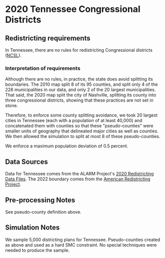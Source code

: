 # 2020 Tennessee Congressional Districts

## Redistricting requirements
In Tennessee, there are no rules for redistricting Congressional districts ([NCSL](https://www.ncsl.org/research/redistricting/redistricting-criteria.aspx)).

### Interpretation of requirements

Although there are no rules, in practice, the state does avoid splitting its boundaries. The 2010 map split 8 of its 95 counties, and split only 4 of the 228 municipalities in our data, and only 2 of the 20 largest municipalities. That said, the 2020 map split the city of Nashville, splitting its county into three congressional districts, showing that these practices are not set in stone.

Therefore, to enforce some county splitting avoidance, we took 20 largest cities in Tennessee (each with a population of at least 40,000) and concatenated them with counties so that these "pseudo-counties" were smaller units of geography that delineated major cities as well as counties. We then allowed the simulation to split at most 8 of these pseudo-counties.

We enforce a maximum population deviation of 0.5 percent.

## Data Sources
Data for Tennessee comes from the ALARM Project's [2020 Redistricting Data Files](https://alarm-redist.github.io/posts/2021-08-10-census-2020/). The 2022 boundary comes from the [American Redistricting Project](https://thearp.org).


## Pre-processing Notes
See pseudo-county definition above.

## Simulation Notes
We sample 5,000 districting plans for Tennessee.
Pseudo-counties created as above and used as a hard SMC constraint.
No special techniques were needed to produce the sample.
